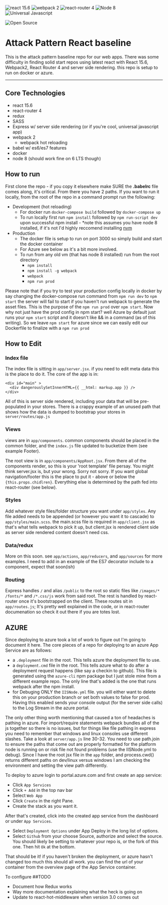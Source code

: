 ![react 15.6](https://img.shields.io/badge/react-15.6-blue.svg?style=flat)
![webpack 2](https://img.shields.io/badge/webpack-2-blue.svg?style=flat)
![react-router 4](https://img.shields.io/badge/react--router-4-blue.svg?style=flat)
![Node 8](https://img.shields.io/badge/node-8-blue.svg?style=flat)
![Universal Javascript](https://img.shields.io/badge/universal--javascript-yes-brightgreen.svg?style=flat)

![Open Source](https://img.shields.io/badge/open_source-yes-brightgreen.svg?style=flat)

Attack Pattern React baseline
===
This is the attack pattern baseline repo for our web apps.  There was some difficulty in finding solid start repos using latest react with React 15.6, Webpack2, React Router 4 and server side rendering. this repo is setup to run on docker or azure.
____

Core Technologies
---
* react 15.6
* react-router 4
* redux
* SASS
* Express w/ server side rendering (or if you're cool, universal javascript app)
* webpack 2
  * webpack hot reloading
* babel w/ es6/es7 features
* docker
* node 8 (should work fine on 6 LTS though)

How to run
---
First clone the repo - if you copy it elsewhere make SURE the **.babelrc** file comes along, it's critical. From there you have 2 paths. If you want to run it locally, from the root of the repo in a command prompt run the following:
* Development (hot reloading)
  * For docker run `docker-compose build` followed by `docker-compose up`
  * To run locally first run `npm install` followed by `npm run-script dev` upon successful npm install - *note this assumes you have node 8 installed, if it's not I'd highly reccomend installing [nvm](https://github.com/creationix/nvm)
* Production
  * The docker file is setup to run on port 3000 so simply build and start the docker container
  * For Azure see below as it's a bit more involved.
  * To run from any old vm (that has node 8 installed) run from the root directory
    * `npm install`
    * `npm install -g webpack`
    * `webpack`
    * `npm run prod`

Please note that if you try to test your production config locally in docker by say changing the docker-compose run command from `npm run dev` to `npm start` the server will fail to start if you haven't run webpack to generate the asset files.  This is the purpose of the `npm run prod` over `npm start`.  Now why not just have the prod config in npm start?  well Azure by default just runs your `npm start` script and it doesn't like && in a command (as of this writing).  So we leave `npm start` for azure since we can easily edit our Dockerfile to finalize with a `npm run prod`

How to Edit
---
### Index file
The index file is sitting in `app/server.jsx`.  if you need to edit meta data this is the place to do it.  The core of the app is in:
```
<div id="main" >
  <div dangerouslySetInnerHTML={{ __html: markup.app }} />
</div>
```
All of this is server side rendered, including your data that will be pre-populated in your stores.  There is a crappy example of an unused path that shows how the data is dumped to bootstrap your stores in `server/routes/app.js`
### Views
views are in `app/components`.  common components should be placed in the common folder, and the `index.js` file updated to bucketize them (see example Footer).  

The root view is in `app/components/AppRoot.jsx`.  From there all of the components render, so this is your 'root template' file persay.  You might think server.jsx is, but your wrong.  Sorry not sorry.  If you want global navigation/footer this is the place to put it - above or below the `{this.props.chidlren}`. Everything else is determined by the path fed into react-router (see below).
### Styles
Add whatever style files/folder structure you want under `app/styles`.  Any file added needs to be appended (or however you want it to cascade) to `app/styles/main.scss`.  the main.scss file is required in `app/client.jsx` as that's what tells webpack to pick it up, but client.jsx is rendered client side as server side rendered content doesn't need css.
### Data/redux
More on this soon.  see `app/actions`, `app/reducers`, and `app/sources` for more examples.  I need to add in an example of the ES7 decorator include to a component, expect that soon(ish)
### Routing
Express handles `/` and alias `/public` to the root so static files like `/images/*` `/fonts/*` and `/*.css/js` work from said root.  The rest is handled by react-router once it's bootstrapped on the client.  These routes sit in `app/routes.js`;  It's pretty well explained in the code, or in react-router documenation so check it out there if you are totes lost.

AZURE
---
Since deploying to azure took a lot of work to figure out I'm going to document it here.  The core pieces of a repo for deploying to an azure App Service are as follows:
  * a `.deployment` file in the root.  This tells azure the deployment file to use.  
  * a `deployment.cmd` file in the root.  This tells azure what to do after a deployment request happens (like say a checkin to github).  This file is generated using the `azure-cli` npm package but I just stole mine from a different example repo.  The only line that's added is the one that runs webpack after the npm install.
  * for Debuging ONLY the `IISNode.yml` file.  you will either want to delete this on your production branch or set both values to false for prod.  Having this enabled sends your console output (for the server side calls) to the Log Stream in the azure portal.

The only other thing worth mentioning that caused a ton of headaches is pathing in azure. For import/require statements webpack bundles all of the js together so there is no issues, but for things like file pathing in express you need to remember that windows and linux consoles use different slashes. Take a look at `server/app.js` line 30-32. You need to use path.join to ensure the paths that come out are properly formatted for the platform node is running on or risk file not found problems (use the IISNode.yml to debug).  Since I have the root jsx file in the `app` folder, and process.cwd() returns different paths on dev/linux versus windows I am checking the environment and setting the view path differently.

To deploy to azure login to portal.azure.com and first create an app service:
* Click `App Services`
* Click `+ Add` in the top nav bar
* Select `Web App`
* Click `Create` in the right Pane.
* Create the stack as you want it.

After that's created, click into the created app service from the dashboard or under `App Services`.
  * Select `Deployment Options` under App Deploy in the long list of options.
  * Select `Github` from your choose Source, authorize and select the source.  You should likely be setting to whatever your repo is, or the fork of this one.  Then hit `Ok` at the bottom.

That should be it!  if you haven't broken the deployment, or azure hasn't changed too much this should all work.  you can find the url of your container from the overview page of the App Service container.

To configure
##TODO
* Document how Redux works
* Way more documentation explaining what the heck is going on
* Update to react-hot-middleware when version 3.0 comes out
